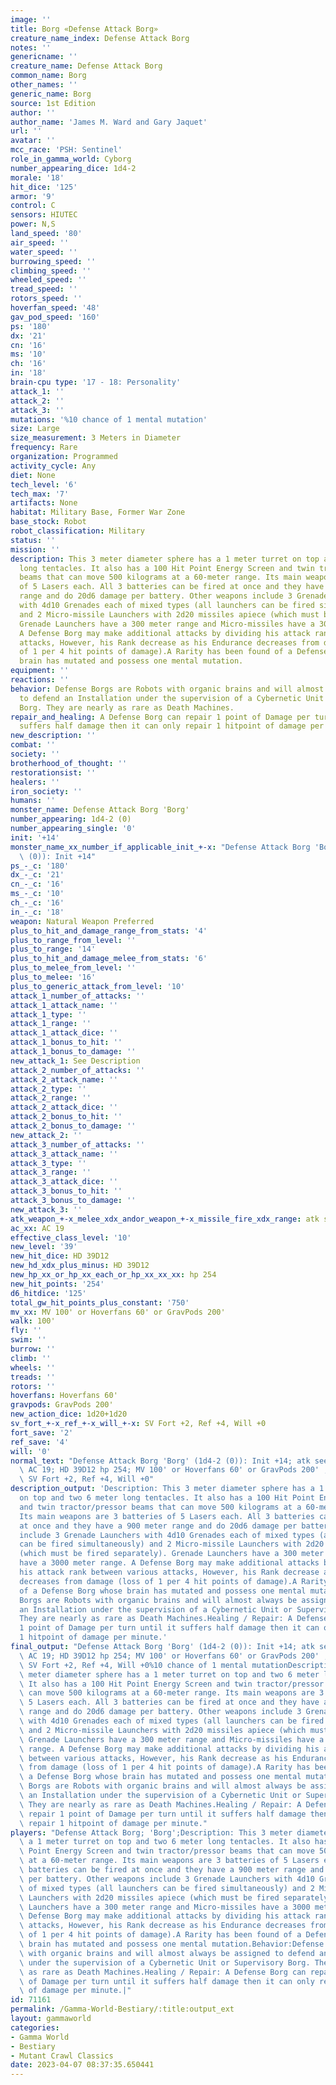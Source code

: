 ```yaml
---
image: ''
title: Borg «Defense Attack Borg»
creature_name_index: Defense Attack Borg
notes: ''
genericname: ''
creature_name: Defense Attack Borg
common_name: Borg
other_names: ''
generic_name: Borg
source: 1st Edition
author: ''
author_name: 'James M. Ward and Gary Jaquet'
url: ''
avatar: ''
mcc_race: 'PSH: Sentinel'
role_in_gamma_world: Cyborg
number_appearing_dice: 1d4-2
morale: '18'
hit_dice: '125'
armor: '9'
control: C
sensors: HIUTEC
power: N,S
land_speed: '80'
air_speed: ''
water_speed: ''
burrowing_speed: ''
climbing_speed: ''
wheeled_speed: ''
tread_speed: ''
rotors_speed: ''
hoverfan_speed: '48'
gav_pod_speed: '160'
ps: '180'
dx: '21'
cn: '16'
ms: '10'
ch: '16'
in: '18'
brain-cpu type: '17 - 18: Personality'
attack_1: ''
attack_2: ''
attack_3: ''
mutations: '%10 chance of 1 mental mutation'
size: Large
size_measurement: 3 Meters in Diameter
frequency: Rare
organization: Programmed
activity_cycle: Any
diet: None
tech_level: '6'
tech_max: '7'
artifacts: None
habitat: Military Base, Former War Zone
base_stock: Robot
robot_classification: Military
status: ''
mission: ''
description: This 3 meter diameter sphere has a 1 meter turret on top and two 6 meter
  long tentacles. It also has a 100 Hit Point Energy Screen and twin tractor/pressor
  beams that can move 500 kilograms at a 60-meter range. Its main weapons are 3 batteries
  of 5 Lasers each. All 3 batteries can be fired at once and they have a 900 meter
  range and do 20d6 damage per battery. Other weapons include 3 Grenade Launchers
  with 4d10 Grenades each of mixed types (all launchers can be fired simultaneously)
  and 2 Micro-missile Launchers with 2d20 missiles apiece (which must be fired separately).
  Grenade Launchers have a 300 meter range and Micro-missiles have a 3000 meter range.
  A Defense Borg may make additional attacks by dividing his attack rank between various
  attacks, However, his Rank decrease as his Endurance decreases from damage (loss
  of 1 per 4 hit points of damage).A Rarity has been found of a Defense Borg whose
  brain has mutated and possess one mental mutation.
equipment: ''
reactions: ''
behavior: Defense Borgs are Robots with organic brains and will almost always be assigned
  to defend an Installation under the supervision of a Cybernetic Unit or Supervisory
  Borg. They are nearly as rare as Death Machines.
repair_and_healing: A Defense Borg can repair 1 point of Damage per turn until it
  suffers half damage then it can only repair 1 hitpoint of damage per minute.
new_description: ''
combat: ''
society: ''
brotherhood_of_thought: ''
restorationsist: ''
healers: ''
iron_society: ''
humans: ''
monster_name: Defense Attack Borg 'Borg'
number_appearing: 1d4-2 (0)
number_appearing_single: '0'
init: '+14'
monster_name_xx_number_if_applicable_init_+-x: "Defense Attack Borg 'Borg' (1d4-2\
  \ (0)): Init +14"
ps_-_c: '180'
dx_-_c: '21'
cn_-_c: '16'
ms_-_c: '10'
ch_-_c: '16'
in_-_c: '18'
weapon: Natural Weapon Preferred
plus_to_hit_and_damage_range_from_stats: '4'
plus_to_range_from_level: ''
plus_to_range: '14'
plus_to_hit_and_damage_melee_from_stats: '6'
plus_to_melee_from_level: ''
plus_to_melee: '16'
plus_to_generic_attack_from_level: '10'
attack_1_number_of_attacks: ''
attack_1_attack_name: ''
attack_1_type: ''
attack_1_range: ''
attack_1_attack_dice: ''
attack_1_bonus_to_hit: ''
attack_1_bonus_to_damage: ''
new_attack_1: See Description
attack_2_number_of_attacks: ''
attack_2_attack_name: ''
attack_2_type: ''
attack_2_range: ''
attack_2_attack_dice: ''
attack_2_bonus_to_hit: ''
attack_2_bonus_to_damage: ''
new_attack_2: ''
attack_3_number_of_attacks: ''
attack_3_attack_name: ''
attack_3_type: ''
attack_3_range: ''
attack_3_attack_dice: ''
attack_3_bonus_to_hit: ''
attack_3_bonus_to_damage: ''
new_attack_3: ''
atk_weapon_+-x_melee_xdx_andor_weapon_+-x_missile_fire_xdx_range: atk see description
ac_xx: AC 19
effective_class_level: '10'
new_level: '39'
new_hit_dice: HD 39D12
new_hd_xdx_plus_minus: HD 39D12
new_hp_xx_or_hp_xx_each_or_hp_xx_xx_xx: hp 254
new_hit_points: '254'
d6_hitdice: '125'
total_gw_hit_points_plus_constant: '750'
mv_xx: MV 100' or Hoverfans 60' or GravPods 200'
walk: 100'
fly: ''
swim: ''
burrow: ''
climb: ''
wheels: ''
treads: ''
rotors: ''
hoverfans: Hoverfans 60'
gravpods: GravPods 200'
new_action_dice: 1d20+1d20
sv_fort_+-x_ref_+-x_will_+-x: SV Fort +2, Ref +4, Will +0
fort_save: '2'
ref_save: '4'
will: '0'
normal_text: "Defense Attack Borg 'Borg' (1d4-2 (0)): Init +14; atk see description;\
  \ AC 19; HD 39D12 hp 254; MV 100' or Hoverfans 60' or GravPods 200' ; 1d20+1d20;\
  \ SV Fort +2, Ref +4, Will +0"
description_output: 'Description: This 3 meter diameter sphere has a 1 meter turret
  on top and two 6 meter long tentacles. It also has a 100 Hit Point Energy Screen
  and twin tractor/pressor beams that can move 500 kilograms at a 60-meter range.
  Its main weapons are 3 batteries of 5 Lasers each. All 3 batteries can be fired
  at once and they have a 900 meter range and do 20d6 damage per battery. Other weapons
  include 3 Grenade Launchers with 4d10 Grenades each of mixed types (all launchers
  can be fired simultaneously) and 2 Micro-missile Launchers with 2d20 missiles apiece
  (which must be fired separately). Grenade Launchers have a 300 meter range and Micro-missiles
  have a 3000 meter range. A Defense Borg may make additional attacks by dividing
  his attack rank between various attacks, However, his Rank decrease as his Endurance
  decreases from damage (loss of 1 per 4 hit points of damage).A Rarity has been found
  of a Defense Borg whose brain has mutated and possess one mental mutation.Behavior:Defense
  Borgs are Robots with organic brains and will almost always be assigned to defend
  an Installation under the supervision of a Cybernetic Unit or Supervisory Borg.
  They are nearly as rare as Death Machines.Healing / Repair: A Defense Borg can repair
  1 point of Damage per turn until it suffers half damage then it can only repair
  1 hitpoint of damage per minute.'
final_output: "Defense Attack Borg 'Borg' (1d4-2 (0)): Init +14; atk see description;\
  \ AC 19; HD 39D12 hp 254; MV 100' or Hoverfans 60' or GravPods 200' ; 1d20+1d20;\
  \ SV Fort +2, Ref +4, Will +0%10 chance of 1 mental mutationDescription: This 3\
  \ meter diameter sphere has a 1 meter turret on top and two 6 meter long tentacles.\
  \ It also has a 100 Hit Point Energy Screen and twin tractor/pressor beams that\
  \ can move 500 kilograms at a 60-meter range. Its main weapons are 3 batteries of\
  \ 5 Lasers each. All 3 batteries can be fired at once and they have a 900 meter\
  \ range and do 20d6 damage per battery. Other weapons include 3 Grenade Launchers\
  \ with 4d10 Grenades each of mixed types (all launchers can be fired simultaneously)\
  \ and 2 Micro-missile Launchers with 2d20 missiles apiece (which must be fired separately).\
  \ Grenade Launchers have a 300 meter range and Micro-missiles have a 3000 meter\
  \ range. A Defense Borg may make additional attacks by dividing his attack rank\
  \ between various attacks, However, his Rank decrease as his Endurance decreases\
  \ from damage (loss of 1 per 4 hit points of damage).A Rarity has been found of\
  \ a Defense Borg whose brain has mutated and possess one mental mutation.Behavior:Defense\
  \ Borgs are Robots with organic brains and will almost always be assigned to defend\
  \ an Installation under the supervision of a Cybernetic Unit or Supervisory Borg.\
  \ They are nearly as rare as Death Machines.Healing / Repair: A Defense Borg can\
  \ repair 1 point of Damage per turn until it suffers half damage then it can only\
  \ repair 1 hitpoint of damage per minute."
players: "Defense Attack Borg; 'Borg';Description: This 3 meter diameter sphere has\
  \ a 1 meter turret on top and two 6 meter long tentacles. It also has a 100 Hit\
  \ Point Energy Screen and twin tractor/pressor beams that can move 500 kilograms\
  \ at a 60-meter range. Its main weapons are 3 batteries of 5 Lasers each. All 3\
  \ batteries can be fired at once and they have a 900 meter range and do 20d6 damage\
  \ per battery. Other weapons include 3 Grenade Launchers with 4d10 Grenades each\
  \ of mixed types (all launchers can be fired simultaneously) and 2 Micro-missile\
  \ Launchers with 2d20 missiles apiece (which must be fired separately). Grenade\
  \ Launchers have a 300 meter range and Micro-missiles have a 3000 meter range. A\
  \ Defense Borg may make additional attacks by dividing his attack rank between various\
  \ attacks, However, his Rank decrease as his Endurance decreases from damage (loss\
  \ of 1 per 4 hit points of damage).A Rarity has been found of a Defense Borg whose\
  \ brain has mutated and possess one mental mutation.Behavior:Defense Borgs are Robots\
  \ with organic brains and will almost always be assigned to defend an Installation\
  \ under the supervision of a Cybernetic Unit or Supervisory Borg. They are nearly\
  \ as rare as Death Machines.Healing / Repair: A Defense Borg can repair 1 point\
  \ of Damage per turn until it suffers half damage then it can only repair 1 hitpoint\
  \ of damage per minute.|"
id: 71161
permalink: /Gamma-World-Bestiary/:title:output_ext
layout: gammaworld
categories:
- Gamma World
- Bestiary
- Mutant Crawl Classics
date: 2023-04-07 08:37:35.650441
---
```

